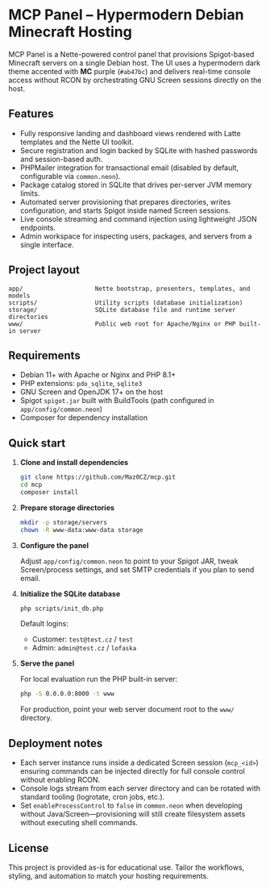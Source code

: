 # MCP Panel – Hypermodern Debian Minecraft Hosting

MCP Panel is a Nette-powered control panel that provisions Spigot-based Minecraft servers on a single Debian host. The UI uses a
hypermodern dark theme accented with **MC** purple (`#ab47bc`) and delivers real-time console access without RCON by orchestrating
GNU Screen sessions directly on the host.

## Features

- Fully responsive landing and dashboard views rendered with Latte templates and the Nette UI toolkit.
- Secure registration and login backed by SQLite with hashed passwords and session-based auth.
- PHPMailer integration for transactional email (disabled by default, configurable via `common.neon`).
- Package catalog stored in SQLite that drives per-server JVM memory limits.
- Automated server provisioning that prepares directories, writes configuration, and starts Spigot inside named Screen sessions.
- Live console streaming and command injection using lightweight JSON endpoints.
- Admin workspace for inspecting users, packages, and servers from a single interface.

## Project layout

```
app/                    Nette bootstrap, presenters, templates, and models
scripts/                Utility scripts (database initialization)
storage/                SQLite database file and runtime server directories
www/                    Public web root for Apache/Nginx or PHP built-in server
```

## Requirements

- Debian 11+ with Apache or Nginx and PHP 8.1+
- PHP extensions: `pdo_sqlite`, `sqlite3`
- GNU Screen and OpenJDK 17+ on the host
- Spigot `spigot.jar` built with BuildTools (path configured in `app/config/common.neon`)
- Composer for dependency installation

## Quick start

1. **Clone and install dependencies**

   ```bash
   git clone https://github.com/Maz0CZ/mcp.git
   cd mcp
   composer install
   ```

2. **Prepare storage directories**

   ```bash
   mkdir -p storage/servers
   chown -R www-data:www-data storage
   ```

3. **Configure the panel**

   Adjust `app/config/common.neon` to point to your Spigot JAR, tweak Screen/process settings, and set SMTP credentials if
you plan to send email.

4. **Initialize the SQLite database**

   ```bash
   php scripts/init_db.php
   ```

   Default logins:
   - Customer: `test@test.cz` / `test`
   - Admin: `admin@test.cz` / `lofaska`

5. **Serve the panel**

   For local evaluation run the PHP built-in server:

   ```bash
   php -S 0.0.0.0:8000 -t www
   ```

   For production, point your web server document root to the `www/` directory.

## Deployment notes

- Each server instance runs inside a dedicated Screen session (`mcp_<id>`) ensuring commands can be injected directly for
full console control without enabling RCON.
- Console logs stream from each server directory and can be rotated with standard tooling (logrotate, cron jobs, etc.).
- Set `enableProcessControl` to `false` in `common.neon` when developing without Java/Screen—provisioning will still create
filesystem assets without executing shell commands.

## License

This project is provided as-is for educational use. Tailor the workflows, styling, and automation to match your hosting
requirements.
